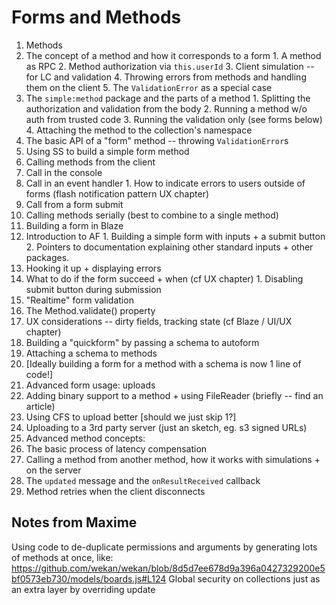 # Forms and Methods

1. Methods
  1. The concept of a method and how it corresponds to a form
    1. A method as RPC
    2. Method authorization via `this.userId`
    3. Client simulation -- for LC and validation
    4. Throwing errors from methods and handling them on the client
    5. The `ValidationError` as a special case
  2. The `simple:method` package and the parts of a method
    1. Splitting the authorization and validation from the body
    2. Running a method w/o auth from trusted code
    3. Running the validation only (see forms below)
    4. Attaching the method to the collection's namespace
  3. The basic API of a "form" method -- throwing `ValidationError`s
  4. Using SS to build a simple form method
2. Calling methods from the client
  1. Call in the console
  2. Call in an event handler
    1. How to indicate errors to users outside of forms (flash notification pattern UX chapter)
  3. Call from a form submit
  4. Calling methods serially (best to combine to a single method)
3. Building a form in Blaze
  1. Introduction to AF
    1. Building a simple form with inputs + a submit button
    2. Pointers to documentation explaining other standard inputs + other packages.
  2. Hooking it up + displaying errors
  3. What to do if the form succeed + when (cf UX chapter)
    1. Disabling submit button during submission
4. "Realtime" form validation
  1. The Method.validate() property
  2. UX considerations -- dirty fields, tracking state (cf Blaze / UI/UX chapter)
5. Building a "quickform" by passing a schema to autoform
  1. Attaching a schema to methods
  2. [Ideally building a form for a method with a schema is now 1 line of code!]
6. Advanced form usage: uploads
  1. Adding binary support to a method + using FileReader (briefly -- find an article)
  2. Using CFS to upload better [should we just skip 1?]
  3. Uploading to a 3rd party server (just an sketch, eg. s3 signed URLs)
7. Advanced method concepts:
  1. The basic process of latency compensation
  2. Calling a method from another method, how it works with simulations + on the server
  3. The `updated` message and the `onResultReceived` callback
  4. Method retries when the client disconnects
  
## Notes from Maxime

Using code to de-duplicate permissions and arguments by generating lots of methods at once, like: https://github.com/wekan/wekan/blob/8d5d7ee678d9a396a0427329200e5bf0573eb730/models/boards.js#L124
Global security on collections just as an extra layer by overriding update
